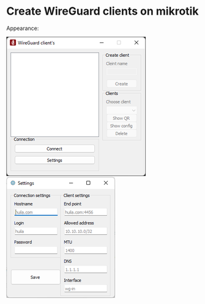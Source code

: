 # Create WireGuard clients on mikrotik
Appearance:


![Image alt](https://github.com/MassiveGay/WG_client_manager/blob/master/screenshots/main_window.png)
![Image alt](https://github.com/MassiveGay/WG_client_manager/blob/master/screenshots/settings.png)
